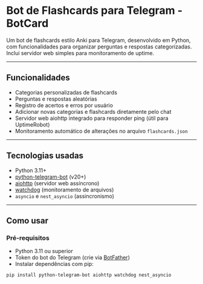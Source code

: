 # Bot de Flashcards para Telegram - BotCard

Um bot de flashcards estilo Anki para Telegram, desenvolvido em Python, com funcionalidades para organizar perguntas e respostas categorizadas. Inclui servidor web simples para monitoramento de uptime.

---

## Funcionalidades

- Categorias personalizadas de flashcards
- Perguntas e respostas aleatórias
- Registro de acertos e erros por usuário
- Adicionar novas categorias e flashcards diretamente pelo chat
- Servidor web aiohttp integrado para responder ping (útil para UptimeRobot)
- Monitoramento automático de alterações no arquivo `flashcards.json`

---

## Tecnologias usadas

- Python 3.11+
- [python-telegram-bot](https://python-telegram-bot.org/) (v20+)
- [aiohttp](https://docs.aiohttp.org/en/stable/) (servidor web assíncrono)
- [watchdog](https://python-watchdog.readthedocs.io/en/stable/) (monitoramento de arquivos)
- `asyncio` e `nest_asyncio` (assincronismo)

---

## Como usar

### Pré-requisitos

- Python 3.11 ou superior
- Token do bot do Telegram (crie via [BotFather](https://telegram.me/BotFather))
- Instalar dependências com pip:

```bash
pip install python-telegram-bot aiohttp watchdog nest_asyncio
